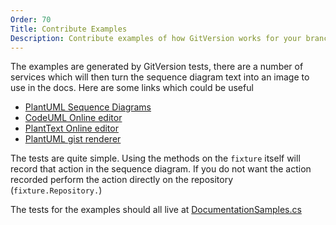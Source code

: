 ```yaml
---
Order: 70
Title: Contribute Examples
Description: Contribute examples of how GitVersion works for your branching strategy
---
```


The examples are generated by GitVersion tests, there are a number of services
which will then turn the sequence diagram text into an image to use in the docs.
Here are some links which could be useful

- [PlantUML Sequence Diagrams](http://www.plantuml.com/sequence.html)
- [CodeUML Online editor](http://www.codeuml.com/)
- [PlantText Online editor](http://www.planttext.com/planttext)
- [PlantUML gist renderer](http://uml.mvnsearch.org)

The tests are quite simple. Using the methods on the `fixture` itself will
record that action in the sequence diagram. If you do not want the action
recorded perform the action directly on the repository (`fixture.Repository.`)

The tests for the examples should all live at [DocumentationSamples.cs](https://github.com/GitTools/GitVersion/blob/main/src/GitVersion.Core.Tests/IntegrationTests/DocumentationSamples.cs)
